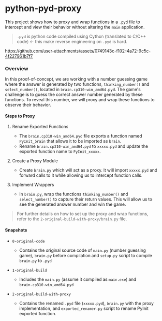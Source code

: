 # python-pyd-proxy

This project shows how to proxy and wrap functions in a `.pyd` file to intercept and view their behavior without altering the `main` application.
> `.pyd` is python code compiled using Cython (translated to C/C++ code) <- this make reverse engineering on `.pyd` is hard.



https://github.com/user-attachments/assets/0749143c-f102-4a72-9c5c-4f227961b7f7



### Overview

In this proof-of-concept, we are working with a number guessing game where the answer is generated by two functions, `thinking_number()` and `select_number()`, located in `brain.cp310-win_amd64.pyd`. The game's challenge is to guess the correct answer number generated by these functions. To reveal this number, we will proxy and wrap these functions to observe their behavior.

#### Steps to Proxy

1. Rename Exported Functions
    - The `brain.cp310-win_amd64.pyd` file exports a function named `PyInit_brain` that allows it to be imported as `brain`.
    - Rename `brain.cp310-win_amd64.pyd` to `xxxxx.pyd` and update the exported function name to `PyInit_xxxxx`.
      
2. Create a Proxy Module
   - Create `brain.py` which will act as a proxy. It will import `xxxxx.pyd` and forward calls to it while allowing us to intercept function calls.

3. Implement Wrappers
   - In `brain.py`, wrap the functions `thinking_number()` and `select_number()` to capture their return values. This will allow us to see the generated answer number and win the game.
  
> For further details on how to set up the proxy and wrap functions, refer to the `2-original-build-with-proxy/brain.py` file.

#### Snapshots

- `0-original-code`
  
  - Contains the original source code of `main.py` (number guessing game), `brain.py` before compilation and `setup.py` script to compile `brain.py` to `.pyd`
    
- `1-original-build`
  
  - Includes the `main.py` (assume it compiled as `main.exe`) and `brain.cp310-win_amd64.pyd`
    
- `2-original-build-with-proxy`
  
  - Contains the renamed `.pyd` file (`xxxxx.pyd`), `brain.py` with the proxy implementation, and `exported_renamer.py` script to rename PyInit exported function.
